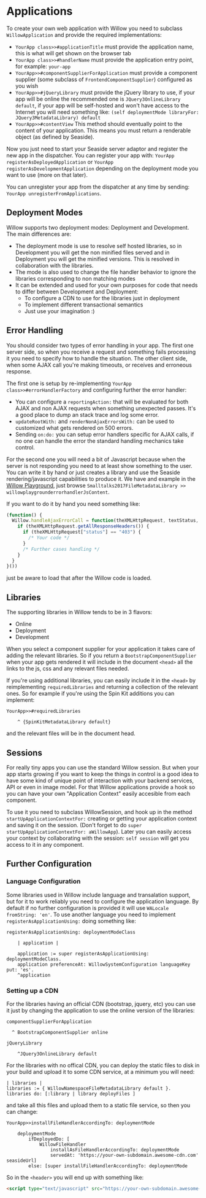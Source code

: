 # Applications

To create your own web application with Willow you need to subclass `WillowApplication` and provide the required implementations:

- `YourApp class>>#applicationTitle` must provide the application name, this is what will get shown on the browser tab
- `YourApp class>>#handlerName` must provide the application entry point, for example: `your-app`
- `YourApp>>#componentSupplierForApplication` must provide a component supplier (some subclass of `FrontendComponentSupplier`) configured as you wish
- `YourApp>>#jQueryLibrary` must provide the jQuery library to use, if your app will be online the recommended one is `JQuery3OnlineLibrary default`, if your app will be self-hosted and won't have access to the Internet you will need something like: `(self deploymentMode libraryFor: JQuery3MetadataLibrary) default`
- `YourApp>>#contentView` This method should eventually point to the content of your application. This means you must return a renderable object (as defined by Seaside).

Now you just need to start your Seaside server adaptor and register the new app in the dispatcher. You can register your app with: `YourApp registerAsDeployedApplication` or `YourApp registerAsDevelopmentApplication` depending on the deployment mode you want to use (more on that later).

You can unregister your app from the dispatcher at any time by sending: `YourApp unregisterFromApplications`.

## Deployment Modes

Willow supports two deployment modes: Deployment and Development. The main differences are:

- The deployment mode is use to resolve self hosted libraries, so in Development you will get the non minified files served and in Deployment you will get the minified versions. This is resolved in collaboration with the libraries.
- The mode is also used to change the file handler behavior to ignore the libraries corresponding to non matching modes
- It can be extended and used for your own purposes for code that needs to differ between Development and Deployment:
  - To configure a CDN to use for the libraries just in deployment
  - To implement different transactional semantics
  - Just use your imagination :)

## Error Handling

You should consider two types of error handling in your app. The first one server side, so when you receive a request and something fails processing it you need to specify how to handle the situation. The other client side, when some AJAX call you're making timeouts, or receives and erroneous response.

The first one is setup by re-implementing `YourApp class>>#errorHandlerFactory` and configuring further the error handler:
- You can configure a `reportingAction:` that will be evaluated for both AJAX and non AJAX requests when something unexpected passes. It's a good place to dump an stack trace and log some error.
- `updateRootWith:` and `renderNonAjaxErrorsWith:` can be used to customized what gets rendered on 500 errors.
- Sending `on:do:` you can setup error handlers specific for AJAX calls, if no one can handle the error the standard handling mechanics take control.

For the second one you will need a bit of Javascript because when the server is not responding you need to at least show something to the user. You can write it by hand or just creates a library and use the Seaside rendering/javascript capabilities to produce it. We have and example in the [Willow Playground](https://github.com/ba-st/Willow-Playground), just browse `Smalltalks2017FileMetadataLibrary >> willowplaygrounderrorhandlerJsContent`.

If you want to do it by hand you need something like:

```javascript
(function() {
  Willow.handleAjaxErrorCall = function(theXMLHttpRequest, textStatus, errorThrown) {
    if (theXMLHttpRequest.getAllResponseHeaders()) {
      if (theXMLHttpRequest["status"] == "403") {
      	/* Your code */
      }
      /* Further cases handling */
    }
  }
}())
```
just be aware to load that after the Willow code is loaded.

## Libraries

The supporting libraries in Willow tends to be in 3 flavors:
- Online
- Deployment
- Development

When you select a component supplier for your application it takes care of adding the relevant libraries. So if you return a `BootstrapComponentSupplier` when your app gets rendered it will include in the document `<head>` all the links to the js, css and any relevant files needed.

If you're using additional libraries, you can easily include it in the `<head>` by reimplementing `requiredLibraries` and returning a collection of the relevant ones. So for example if you're using the Spin Kit additions you can implement:

```smalltalk
YourApp>>#requiredLibraries

	^ {SpinKitMetadataLibrary default}
```
and the relevant files will be in the document head.

## Sessions

For really tiny apps you can use the standard Willow session. But when your app starts growing if you want to keep the things in control is a good idea to have some kind of unique point of interaction with your backend services, API or even in image model. For that Willow applications provide a hook so you can have your own "Application Context" easily accesible from each component.

To use it you need to subclass WillowSession, and hook up in the method `startUpApplicationContextFor:` creating or getting your application context and saving it on the session. (Don't forget to do `super startUpApplicationContextFor: aWillowApp`). Later you can easily access your context by collaborating with the session: `self session`
will get you access to it in any component.

## Further Configuration

### Language Configuration

Some libraries used in Willow include language and transalation support, but for it to work reliably you need to configure the application language. By default if no further configuration is provided it will use `WALocale fromString: 'en'`. To use another language you need to implement `registerAsApplicationUsing:` doing something like:

```smalltalk
registerAsApplicationUsing: deploymentModeClass

	| application |

	application := super registerAsApplicationUsing: deploymentModeClass.
	application preferenceAt: WillowSystemConfiguration languageKey put: 'es'.
	^application
```

### Setting up a CDN

For the libraries having an official CDN (bootstrap, jquery, etc) you can use it just by changing the application to use the online version of the libraries:

```smalltalk
componentSupplierForApplication

  ^ BootstrapComponentSupplier online

jQueryLibrary

    ^JQuery3OnlineLibrary default
```

For the libraries with no offical CDN, you can deploy the static files to disk in your build and upload it to some CDN service, at a minimum you will need:
```smalltalk
| libraries |
libraries := { WillowNamespaceFileMetadataLibrary default }.
libraries do: [:library | library deployFiles ]
```
and take all this files and upload them to a static file service, so then you can change:

```
YourApp>>installFileHandlerAccordingTo: deploymentMode

    deploymentMode
        ifDeployedDo: [
            WillowFileHandler
                installAsFileHandlerAccordingTo: deploymentMode
                servedAt: 'https://your-own-subdomain.awesome-cdn.com' seasideUrl]
        else: [super installFileHandlerAccordingTo: deploymentMode
```

So in the  `<header>` you will end up with something like:

```html
<script type="text/javascript" src="https://your-own-subdomain.awesome-cdn.com/willow-6.0.0/js/willow.js"></script>
```
